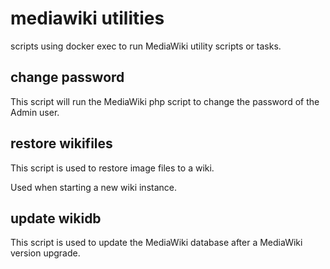 # mediawiki utilities

scripts using docker exec to run MediaWiki utility scripts or tasks.

## change password

This script will run the MediaWiki php script to change the password
of the Admin user.

## restore wikifiles

This script is used to restore image files to a wiki.

Used when starting a new wiki instance.

## update wikidb

This script is used to update the MediaWiki database after
a MediaWiki version upgrade.
